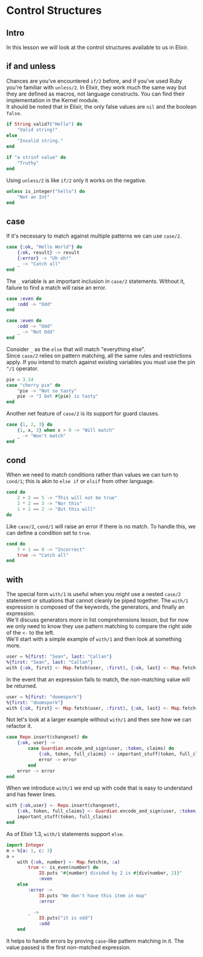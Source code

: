 # Control Structures

## Intro
In this lesson we will look at the control structures available to us in Elixir.

## if and unless
Chances are you've encountered `if/2` before, and if you've used Ruby you're familiar with `unless/2`. In Elixir, they 
work much the same way but they are defined as macros, not language constructs. You can find their implementation in the 
Kernel module.  
It should be noted that in Elixir, the only false values are `nil` and the boolean `false`.
```elixir
if String.valid?("Hello") do
    "Valid string!"
else
    "Invalid string."
end

if "a strinf value" do
    "Truthy"
end
```
Using `unless/2` is like `if/2` only it works on the negative.
```elixir
unless is_integer("hello") do
    "Not an Int"
end
```

## case
If it's necessary to match against multiple patterns we can use `case/2`.
```elixir
case {:ok, "Hello World"} do
    {:ok, result} -> result
    {:error} -> "Uh oh!"
    _ -> "Catch all"
end
```
The `_` variable is an important inclusion in `case/2` statements. Without it, failure to find a match will raise an error.
```elixir
case :even do
    :odd -> "Odd"
end

case :even do
    :odd -> "Odd"
    _ -> "Not Odd"
end
```
Consider `_` as the `else` that will match "everything else".   
Since `case/2` relies on pattern matching, all the same rules and restrictions apply. If you intend to match against
existing variables you must use the pin `^/1` operator.
```elixir
pie = 3.14
case "cherry pie" do
    ^pie -> "Not so tasty"
    pie -> "I bet #{pie} is tasty"
end
```
Another net feature of `case/2` is its support for guard clauses.
```elixir
case {1, 2, 3} do
    {1, x, 3} when x > 0 -> "Will match"
    _ -> "Won't match"
end
```

## cond
When we need to match conditions rather than values we can turn to `cond/1`; this is akin to `else if` or `elsif` from
other language.
```elixir
cond do
    2 + 2 == 5 -> "This will not be true"
    2 * 2 == 3 -> "Nor this"
    1 + 1 == 2 -> "But this will"
do
```
Like `case/2`, `cond/1` will raise an error if there is no match. To handle this, we can define a condition set to `true`.
```elixir
cond do
    7 + 1 == 0 -> "Incorrect"
    true -> "Catch all"
end
```

## with
The special form `with/1` is useful when you might use a nested `case/2` statement or situations that cannot cleanly be
piped together. The `with/1` expression is composed of the keywords, the generators, and finally an expression.  
We'll discuss generators more in list comprehensions lesson, but for now we only need to know they use pattern matching
to compare the right side of the `<-` to the left.  
We'll start with a simple example of `with/1` and then look at something more.
```elixir
user = %{first: "Sean", last: "Callan"}
%{first: "Sean", last: "Callan"} 
with {:ok, first} <- Map.fetch(user, :first), {:ok, last} <- Map.fetch(user, :last), do: last <> ", " <> first
```
In the event that an expression fails to match, the non-matching value will be returned.
```elixir
user = %{first: "doomspork"}
%{first: "doomspork"}
with {:ok, first} <- Map.fetch(user, :first), {:ok, last} <- Map.fetch(user, :last), do: last <> ", " <> first
```
Not let's look at a larger example without `with/1` and then see how we can refactor it.
```elixir
case Repo.insert(changeset) do
    {:ok, user} ->
        case Guardian.encode_and_sign(user, :token, claims) do
            {:ok, token, full_claims} -> important_stuff(token, full_claims)
            error -> error
        end
    error -> error
end
```
When we introduce `with/1` we end up with code that is easy to understand and has fewer lines.
```elixir
with {:ok,user} <- Repo.insert(changeset),
    {:ok, token, full_claims} <- Guardian.encode_and_sign(user, :token, claims) do
    important_stuff(token, full_claims)    
end
```
As of Elixir 1.3, `with/1` statements support `else`.
```elixir
import Integer
m = %{a: 1, c: 3}
a = 
    with {:ok, number} <- Map.fetch(m, :a)
        true <- is_even(number) do
            IO.puts "#{number} divided by 2 is #{div(number, 2)}"
            :even
    else
        :error ->
            IO.puts "We don't have this item in map"
            :error
        
        _ ->
            IO.puts("it is odd")
            :odd
    end
```
It helps to handle errors by proving `case`-like pattern matching in it. The value passed is the first non-matched expression.






